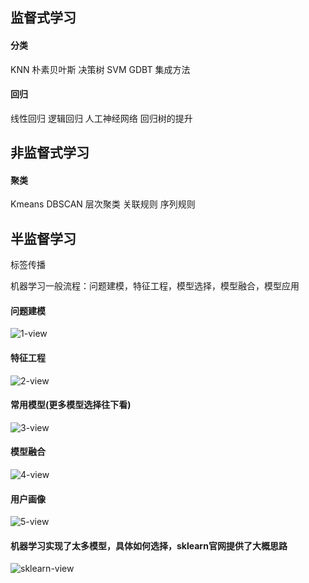 ## 监督式学习
#### 分类
 KNN  朴素贝叶斯  决策树  SVM  GDBT  集成方法
#### 回归
 线性回归  逻辑回归  人工神经网络  回归树的提升
 
## 非监督式学习
#### 聚类
 Kmeans  DBSCAN  层次聚类  关联规则  序列规则

## 半监督学习
 标签传播
 
机器学习一般流程：问题建模，特征工程，模型选择，模型融合，模型应用
#### 问题建模
![1-view](https://github.com/fenglei110/Data-analysis/blob/master/ch02/images/1.png)
#### 特征工程
![2-view](https://github.com/fenglei110/Data-analysis/blob/master/ch02/images/2.png)
#### 常用模型(更多模型选择往下看)
![3-view](https://github.com/fenglei110/Data-analysis/blob/master/ch02/images/3.png)
#### 模型融合
![4-view](https://github.com/fenglei110/Data-analysis/blob/master/ch02/images/4.png)
#### 用户画像
![5-view](https://github.com/fenglei110/Data-analysis/blob/master/ch02/images/5.png)
#### 机器学习实现了太多模型，具体如何选择，sklearn官网提供了大概思路
![sklearn-view](https://github.com/fenglei110/Data-analysis/blob/master/ch02/images/sklearn.png)
